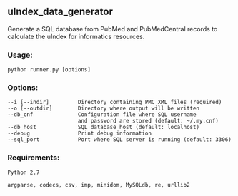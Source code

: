 ## uIndex_data_generator

Generate a SQL database from PubMed and PubMedCentral records to calculate the uIndex for informatics resources.

### Usage:
    python runner.py [options]

### Options:
    --i [--indir]         Directory containing PMC XML files (required)
    --o [--outdir]        Directory where output will be written
    --db_cnf              Configuration file where SQL username 
                          and password are stored (default: ~/.my.cnf)
    --db_host             SQL database host (default: localhost)
    --debug               Print debug information
    --sql_port            Port where SQL server is running (default: 3306)
    
### Requirements:
    Python 2.7
    
    argparse, codecs, csv, imp, minidom, MySQLdb, re, urllib2
